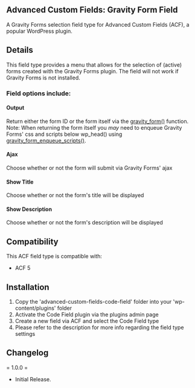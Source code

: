 ## Advanced Custom Fields: Gravity Form Field

A Gravity Forms selection field type for Advanced Custom Fields (ACF), a popular WordPress plugin.

## Details

This field type provides a menu that allows for the selection of (active) forms created with the Gravity Forms plugin. The field will not work if Gravity Forms is not installed.

### Field options include:

#### Output
Return either the form ID or the form itself via the [gravity_form()](https://www.gravityhelp.com/documentation/article/embedding-a-form/) function. Note: When returning the form itself you _may_ need to enqueue Gravity Forms' css and scripts below wp\_head() using [gravity_form_enqueue_scripts()](https://www.gravityhelp.com/documentation/article/gravity_form_enqueue_scripts/).

#### Ajax
Choose whether or not the form will submit via Gravity Forms' ajax

#### Show Title
Choose whether or not the form's title will be displayed

#### Show Description
Choose whether or not the form's description will be displayed

## Compatibility

This ACF field type is compatible with:

* ACF 5

## Installation

1. Copy the 'advanced-custom-fields-code-field' folder into your 'wp-content/plugins' folder
2. Activate the Code Field plugin via the plugins admin page
3. Create a new field via ACF and select the Code Field type
4. Please refer to the description for more info regarding the field type settings

## Changelog

= 1.0.0 =
* Initial Release.